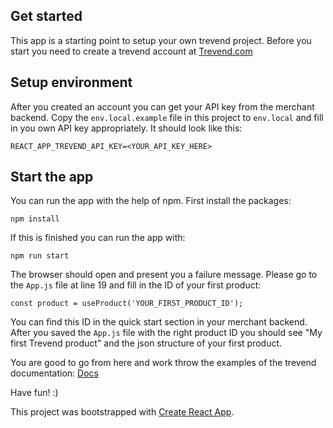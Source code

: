 ## Get started
This app is a starting point to setup your own trevend project. Before you start you need to create a trevend account at [Trevend.com](https://trevend.com)

## Setup environment
After you created an account you can get your API key from the merchant backend. Copy the `env.local.example` file in this project to `env.local` and fill in you own API key appropriately. It should look like this: 
```
REACT_APP_TREVEND_API_KEY=<YOUR_API_KEY_HERE>
```

## Start the app
You can run the app with the help of npm. First install the packages:
```
npm install
```

If this is finished you can run the app with: 
```
npm run start
``` 

The browser should open and present you a failure message. Please go to the `App.js` file at line 19 and fill in the ID of your first product:

```
const product = useProduct('YOUR_FIRST_PRODUCT_ID');
```

You can find this ID in the quick start section in your merchant backend. After you saved the `App.js` file with the right product ID you should see "My first Trevend product" and the json structure of your first product.

You are good to go from here and work throw the examples of the trevend documentation: [Docs](https://docs.trevend.com) 

Have fun! :)

This project was bootstrapped with [Create React App](https://github.com/facebook/create-react-app).
